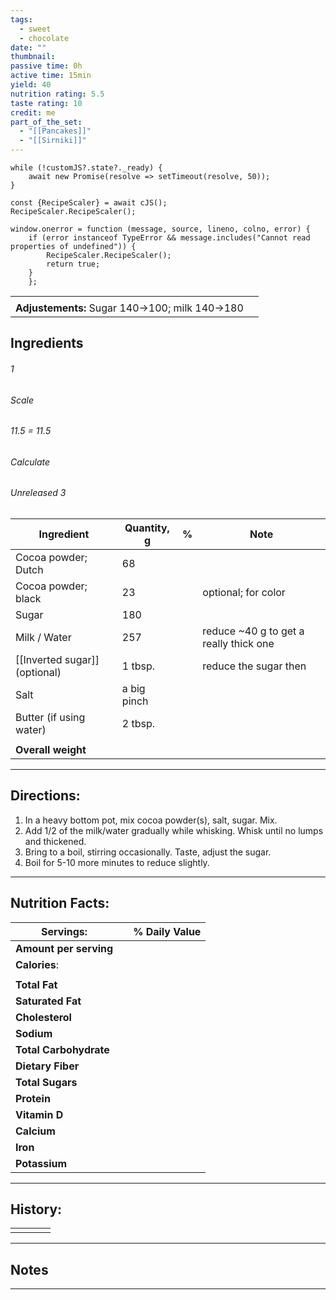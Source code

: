 ```yaml
---
tags:
  - sweet
  - chocolate
date: ""
thumbnail: 
passive time: 0h
active time: 15min
yield: 40
nutrition rating: 5.5
taste rating: 10
credit: me
part_of_the_set:
  - "[[Pancakes]]"
  - "[[Sirniki]]"
---
```

```dataviewjs
while (!customJS?.state?._ready) { 
	await new Promise(resolve => setTimeout(resolve, 50)); 
} 

const {RecipeScaler} = await cJS();
RecipeScaler.RecipeScaler();

window.onerror = function (message, source, lineno, colno, error) {
	if (error instanceof TypeError && message.includes("Cannot read properties of undefined")) {
		RecipeScaler.RecipeScaler();
		return true;
	}
    };
```

|                                                 |     |
| ----------------------------------------------- | --- |
|                                                 |     |
| **Adjustements:** Sugar 140->100; milk 140->180 |     |


## Ingredients

###### 1
###### Scale
###### 11.5 = 11.5
###### Calculate
###### Unreleased 3

| Ingredient                    | Quantity, g | %   | Note                                   |
| ----------------------------- | ----------- | --- | -------------------------------------- |
| Cocoa powder; Dutch           | 68          |     |                                        |
| Cocoa powder; black           | 23          |     | optional; for color                    |
| Sugar                         | 180         |     |                                        |
| Milk / Water                  | 257         |     | reduce ~40 g to get a really thick one |
| [[Inverted sugar]] (optional) | 1 tbsp.     |     | reduce the sugar then                  |
| Salt                          | a big pinch |     |                                        |
| Butter (if using water)       | 2 tbsp.     |     |                                        |
|                               |             |     |                                        |
| **Overall weight**            |             |     |                                        |




---
## Directions:

1. In a heavy bottom pot, mix cocoa powder(s), salt, sugar. Mix.
2. Add 1/2 of the milk/water gradually while whisking. Whisk until no lumps and thickened.
3. Bring to a boil, stirring occasionally.  Taste, adjust the sugar.
4. Boil for 5-10 more minutes to reduce slightly. 

---
## Nutrition Facts:

| **Servings:**          |       | % Daily Value |
| ---------------------- | ----- | ------------- |
| **Amount per serving** |       |               |
| **Calories**:          |       |               |
|                        |       |               |
| **Total Fat**          |       |               |
| **Saturated Fat**      |       |               |
| **Cholesterol**        |       |               |
| **Sodium**             |       |               |
| **Total Carbohydrate** |       |               |
| **Dietary Fiber**      |       |               |
| **Total Sugars**       |       |               |
| **Protein**            |       |               |
| **Vitamin D**          |       |               |
| **Calcium**            |       |               |
| **Iron**               |       |               |
| **Potassium**          |       |               |

---
## History:

|     |                   |                   |                   |
| --- | ----------------- | ----------------- | ----------------- |
|     |                   |                   |                   |


---
## Notes


>

---




